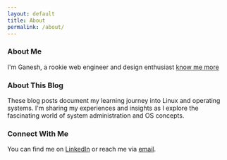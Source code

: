```yaml
---
layout: default
title: About
permalink: /about/
---
```


<div class="about-content">
  <h3>About Me</h3>

  <p>I'm Ganesh, a rookie web engineer and design enthusiast <a href="https://ganeshvath.netlify.app">know me more</a></p>

  <h3>About This Blog</h3>

  <p>These blog posts document my learning journey into Linux and operating systems. I'm sharing my experiences and insights as I explore the fascinating world of system administration and OS concepts.</p>

  <h3>Connect With Me</h3>

  <p>You can find me on <a href="https://www.linkedin.com/in/ganesh097/">LinkedIn</a> or reach me via <a href="mailto:ganeshvathumilli@gmail.com">email</a>.</p>
</div>